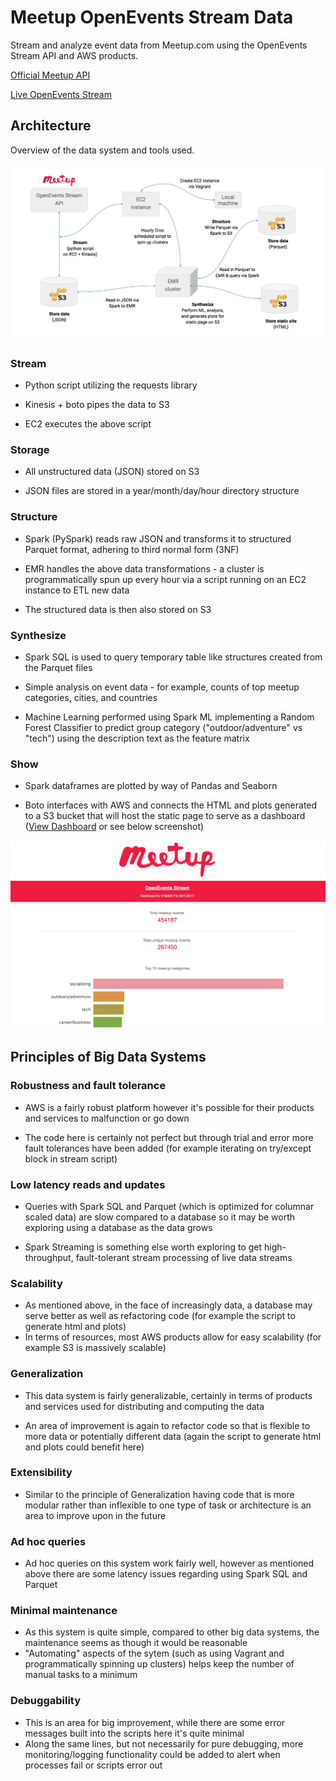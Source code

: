 # Meetup OpenEvents Stream Data

Stream and analyze event data from Meetup.com using the OpenEvents Stream API and AWS products.

[Official Meetup API](https://www.meetup.com/meetup_api/docs/stream/2/open_events/)

[Live OpenEvents Stream](http://stream.meetup.com/2/open_events)

## Architecture
Overview of the data system and tools used.

![dag](images/dag.png)

### Stream
- Python script utilizing the requests library

- Kinesis + boto pipes the data to S3

- EC2 executes the above script


### Storage
- All unstructured data (JSON) stored on S3

- JSON files are stored in a year/month/day/hour directory structure

### Structure
- Spark (PySpark) reads raw JSON and transforms it to structured Parquet format, adhering to third normal form (3NF)

- EMR handles the above data transformations - a cluster is programmatically spun up every hour via a script running on an EC2 instance to ETL new data

- The structured data is then also stored on S3

### Synthesize
- Spark SQL is used to query temporary table like structures created from the Parquet files

- Simple analysis on event data - for example, counts of top meetup categories, cities, and countries

- Machine Learning performed using Spark ML implementing a Random Forest Classifier to predict group category ("outdoor/adventure" vs "tech") using the description text as the feature matrix

### Show
- Spark dataframes are plotted by way of Pandas and Seaborn

- Boto interfaces with AWS and connects the HTML and plots generated to a S3 bucket that will host the static page to serve as a dashboard ([View Dashboard](https://s3.amazonaws.com/meetupevents-dashboard/meetupevents-report.html) or see below screenshot)

![dashboard](images/dashboard.png)


## Principles of Big Data Systems
### Robustness and fault tolerance

- AWS is a fairly robust platform however it's possible for their products and services to malfunction or go down

- The code here is certainly not perfect but through trial and error more fault tolerances have been added (for example iterating on try/except block in stream script)

### Low latency reads and updates
- Queries with Spark SQL and Parquet (which is optimized for columnar scaled data) are slow compared to a database so it may be worth exploring using a database as the data grows

- Spark Streaming is something else worth exploring to get high-throughput, fault-tolerant stream processing of live data streams

### Scalability
- As mentioned above, in the face of increasingly data, a database may serve better as well as refactoring code (for example the script to generate html and plots)
- In terms of resources, most AWS products allow for easy scalability (for example S3 is massively scalable)

### Generalization
- This data system is fairly generalizable, certainly in terms of products and services used for distributing and computing the data

- An area of improvement is again to refactor code so that is flexible to more data or potentially different data (again the script to generate html and plots could benefit here)

### Extensibility
- Similar to the principle of Generalization having code that is more modular rather than inflexible to one type of task or architecture is an area to improve upon in the future

### Ad hoc queries
- Ad hoc queries on this system work fairly well, however as mentioned above there are some latency issues regarding using Spark SQL and Parquet

### Minimal maintenance
- As this system is quite simple, compared to other big data systems, the maintenance seems as though it would be reasonable
- "Automating" aspects of the sytem (such as using Vagrant and programmatically spinning up clusters) helps keep the number of manual tasks to a minimum

### Debuggability
- This is an area for big improvement, while there are some error messages built into the scripts here it's quite minimal
- Along the same lines, but not necessarily for pure debugging, more monitoring/logging functionality could be added to alert when processes fail or scripts error out
